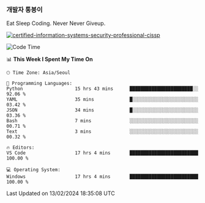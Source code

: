 ### 개발자 통붕이
Eat Sleep Coding.
Never Never Giveup.

[![certified-information-systems-security-professional-cissp](https://user-images.githubusercontent.com/44606727/157613689-acd84ec6-5f8f-4e79-89d9-a8d51f033634.png)](https://www.credly.com/badges/f394a010-85a0-450b-9136-8043af01d71c/public_url)

<!--START_SECTION:waka-->
![Code Time](http://img.shields.io/badge/Code%20Time-2%2C519%20hrs%2029%20mins-blue)

📊 **This Week I Spent My Time On** 

```text
🕑︎ Time Zone: Asia/Seoul

💬 Programming Languages: 
Python                   15 hrs 43 mins      ███████████████████████░░   92.06 % 
YAML                     35 mins             █░░░░░░░░░░░░░░░░░░░░░░░░   03.42 % 
JSON                     34 mins             █░░░░░░░░░░░░░░░░░░░░░░░░   03.36 % 
Bash                     7 mins              ░░░░░░░░░░░░░░░░░░░░░░░░░   00.71 % 
Text                     3 mins              ░░░░░░░░░░░░░░░░░░░░░░░░░   00.32 % 

🔥 Editors: 
VS Code                  17 hrs 4 mins       █████████████████████████   100.00 % 

💻 Operating System: 
Windows                  17 hrs 4 mins       █████████████████████████   100.00 % 
```


 Last Updated on 13/02/2024 18:35:08 UTC
<!--END_SECTION:waka-->
